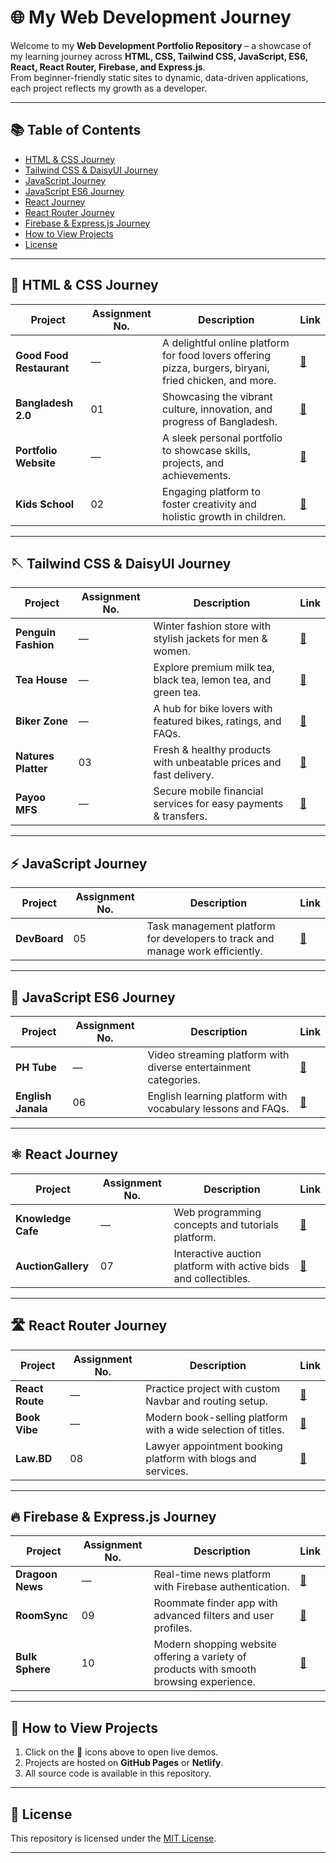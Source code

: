 # 🌐 My Web Development Journey

Welcome to my **Web Development Portfolio Repository** – a showcase of my learning journey across **HTML, CSS, Tailwind CSS, JavaScript, ES6, React, React Router, Firebase, and Express.js**.  
From beginner-friendly static sites to dynamic, data-driven applications, each project reflects my growth as a developer.

---

## 📚 Table of Contents
- [HTML & CSS Journey](#-html--css-journey)
- [Tailwind CSS & DaisyUI Journey](#-tailwind-css--daisyui-journey)
- [JavaScript Journey](#-javascript-journey)
- [JavaScript ES6 Journey](#-javascript-es6-journey)
- [React Journey](#-react-journey)
- [React Router Journey](#-react-router-journey)
- [Firebase & Express.js Journey](#-firebase--expressjs-journey)
- [How to View Projects](#-how-to-view-projects)
- [License](#-license)

---

## 🎨 HTML & CSS Journey

| Project | Assignment No. | Description | Link |
|---------|----------------|-------------|------|
| **Good Food Restaurant** | — | A delightful online platform for food lovers offering pizza, burgers, biryani, fried chicken, and more. | [🚀](https://shad910.github.io/P1-Good-Food-Restaurant/) |
| **Bangladesh 2.0** | 01 | Showcasing the vibrant culture, innovation, and progress of Bangladesh. | [🚀](https://shad910.github.io/P3-BANGLADESH-2.0/) |
| **Portfolio Website** | — | A sleek personal portfolio to showcase skills, projects, and achievements. | [🚀](https://shad910.github.io/P4-Portfolio-Website/) |
| **Kids School** | 02 | Engaging platform to foster creativity and holistic growth in children. | [🚀](https://shad910.github.io/P7-Kids-School/) |

---

## 🪡 Tailwind CSS & DaisyUI Journey

| Project | Assignment No. | Description | Link |
|---------|----------------|-------------|------|
| **Penguin Fashion** | — | Winter fashion store with stylish jackets for men & women. | [🚀](https://shad910.github.io/P8-Penguin-Fashion/) |
| **Tea House** | — | Explore premium milk tea, black tea, lemon tea, and green tea. | [🚀](https://shad910.github.io/P9-Tea-House/) |
| **Biker Zone** | — | A hub for bike lovers with featured bikes, ratings, and FAQs. | [🚀](https://shad910.github.io/P10-Biker-Zone/) |
| **Natures Platter** | 03 | Fresh & healthy products with unbeatable prices and fast delivery. | [🚀](https://shad910.github.io/P12-Natures-Platter/) |
| **Payoo MFS** | — | Secure mobile financial services for easy payments & transfers. | [🚀](https://shad910.github.io/P14-Payoo-MFS/) |

---

## ⚡ JavaScript Journey

| Project | Assignment No. | Description | Link |
|---------|----------------|-------------|------|
| **DevBoard** | 05 | Task management platform for developers to track and manage work efficiently. | [🚀](https://shad910.github.io/P15-Dev-Board/) |

---

## 🔑 JavaScript ES6 Journey

| Project | Assignment No. | Description | Link |
|---------|----------------|-------------|------|
| **PH Tube** | — | Video streaming platform with diverse entertainment categories. | [🚀](https://shad910.github.io/P16-PH-Tube/) |
| **English Janala** | 06 | English learning platform with vocabulary lessons and FAQs. | [🚀](https://shad910.github.io/P17-English-Janala/) |

---

## ⚛ React Journey

| Project | Assignment No. | Description | Link |
|---------|----------------|-------------|------|
| **Knowledge Cafe** | — | Web programming concepts and tutorials platform. | [🚀](https://p19-knowledge-cafe-shad910.netlify.app/) |
| **AuctionGallery** | 07 | Interactive auction platform with active bids and collectibles. | [🚀](https://p20-auction-gallery-shad910.netlify.app/) |

---

## 🛣 React Router Journey

| Project | Assignment No. | Description | Link |
|---------|----------------|-------------|------|
| **React Route** | — | Practice project with custom Navbar and routing setup. | [🚀](https://p21-react-route-shad910.netlify.app/) |
| **Book Vibe** | — | Modern book-selling platform with a wide selection of titles. | [🚀](https://p22-book-vibe-shad910.netlify.app/) |
| **Law.BD** | 08 | Lawyer appointment booking platform with blogs and services. | [🚀](https://p23-law-bd-shad910.netlify.app/) |

---

## 🔥 Firebase & Express.js Journey

| Project | Assignment No. | Description | Link |
|---------|----------------|-------------|------|
| **Dragoon News** | — | Real-time news platform with Firebase authentication. | [🚀](https://p26-dragon-news.web.app/category/1) |
| **RoomSync** | 09 | Roommate finder app with advanced filters and user profiles. | [🚀](https://p30-room-sync.web.app/) |
| **Bulk Sphere** | 10 | Modern shopping website offering a variety of products with smooth browsing experience. | [🚀](https://p32-bulk-sphere.web.app/) |

---

## 🚀 How to View Projects
1. Click on the **🚀** icons above to open live demos.
2. Projects are hosted on **GitHub Pages** or **Netlify**.
3. All source code is available in this repository.

---

## 📜 License
This repository is licensed under the [MIT License](LICENSE).

---


